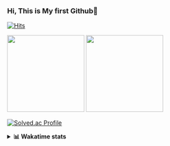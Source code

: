 ### Hi, This is My first Github👋
[![Hits](https://hits.seeyoufarm.com/api/count/incr/badge.svg?url=https%3A%2F%2Fgithub.com%2FJonghyun-Park1027&count_bg=%2379C83D&title_bg=%23555555&icon=&icon_color=%23E7E7E7&title=hits&edge_flat=false)](https://hits.seeyoufarm.com)
<br>


<p>
  <img height="180em" src="https://github-readme-stats-eight-rho-29.vercel.app/api?username=Jonghyun-Park1027&show_icons=true&include_all_commits=true&bg_color=30,e96443,904e95&title_color=fff&text_color=fff">
  <img height="180em" src="https://github-readme-stats-eight-rho-29.vercel.app/api/top-langs/?username=Jonghyun-Park1027&layout=compact&bg_color=30,e96443,904e95&title_color=fff&text_color=fff">


[![Solved.ac Profile](http://mazassumnida.wtf/api/v2/generate_badge?boj=ppjjhh1027)](https://solved.ac/ppjjhh1027/)

</p>
<details>
<summary><b>📊 Wakatime stats</b><br></summary>
<div>
<hr/>



<!--START_SECTION:waka-->
![Code Time](http://img.shields.io/badge/Code%20Time-899%20hrs%205%20mins-blue)

![Profile Views](http://img.shields.io/badge/Profile%20Views-0-blue)

**🐱 My GitHub Data** 

> 📦 103.8 kB Used in GitHub's Storage 
 > 
> 🚫 Not Opted to Hire
 > 
> 📜 7 Public Repositories 
 > 
> 🔑 3 Private Repositories 
 > 
**I'm an Early 🐤** 

```text
🌞 Morning                48 commits          █████░░░░░░░░░░░░░░░░░░░░   21.43 % 
🌆 Daytime                125 commits         ██████████████░░░░░░░░░░░   55.80 % 
🌃 Evening                46 commits          █████░░░░░░░░░░░░░░░░░░░░   20.54 % 
🌙 Night                  5 commits           █░░░░░░░░░░░░░░░░░░░░░░░░   02.23 % 
```
📅 **I'm Most Productive on Friday** 

```text
Monday                   41 commits          █████░░░░░░░░░░░░░░░░░░░░   18.30 % 
Tuesday                  25 commits          ███░░░░░░░░░░░░░░░░░░░░░░   11.16 % 
Wednesday                10 commits          █░░░░░░░░░░░░░░░░░░░░░░░░   04.46 % 
Thursday                 22 commits          ██░░░░░░░░░░░░░░░░░░░░░░░   09.82 % 
Friday                   61 commits          ███████░░░░░░░░░░░░░░░░░░   27.23 % 
Saturday                 24 commits          ███░░░░░░░░░░░░░░░░░░░░░░   10.71 % 
Sunday                   41 commits          █████░░░░░░░░░░░░░░░░░░░░   18.30 % 
```


📊 **This Week I Spent My Time On** 

```text
🕑︎ Time Zone: Asia/Seoul

💬 Programming Languages: 
Python                   4 mins              ██████████████████████░░░   87.71 % 
C                        0 secs              ███░░░░░░░░░░░░░░░░░░░░░░   12.29 % 

🔥 Editors: 
VS Code                  5 mins              █████████████████████████   100.00 % 

🐱‍💻 Projects: 
Codingtest               5 mins              █████████████████████████   100.00 % 

💻 Operating System: 
Windows                  5 mins              █████████████████████████   100.00 % 
```

**I Mostly Code in Jupyter Notebook** 

```text
Jupyter Notebook         5 repos             ██████████████████░░░░░░░   71.43 % 
C++                      2 repos             ███████░░░░░░░░░░░░░░░░░░   28.57 % 
```




 Last Updated on 04/03/2025 18:44:10 UTC
<!--END_SECTION:waka-->
</details>



